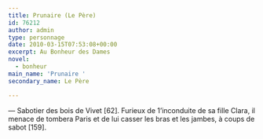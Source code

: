```yaml
---
title: Prunaire (Le Père)
id: 76212
author: admin
type: personnage
date: 2010-03-15T07:53:08+00:00
excerpt: Au Bonheur des Dames
novel:
  - bonheur
main_name: 'Prunaire '
secondary_name: Le Père

---
```

— Sabotier des bois de Vivet [62]. Furieux de 1&rsquo;inconduite de sa fille Clara, il menace de tombera Paris et de lui casser les bras et les jambes, à coups de sabot [159]. 